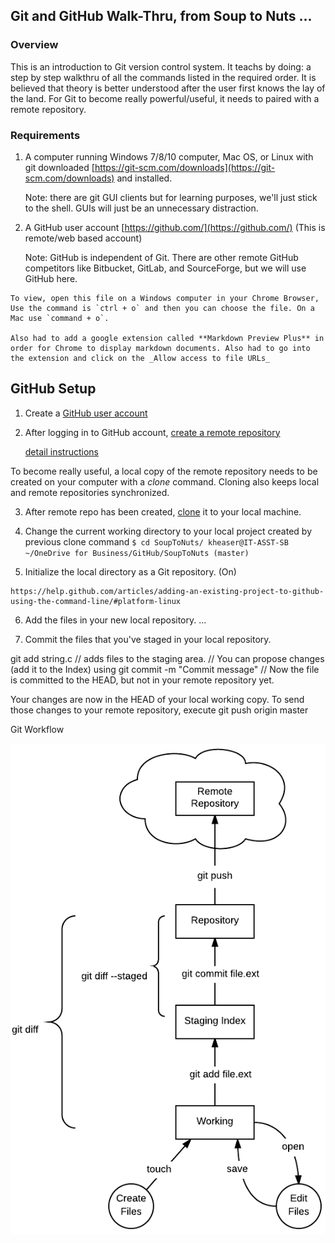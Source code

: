 

## Git and GitHub Walk-Thru, from Soup to Nuts ...

### Overview
This is an introduction to Git version control system. It teachs by doing: a step by step walkthru of all the commands listed in the required order. It is believed that theory is better understood after the user first knows the lay of the land. For Git to become really powerful/useful, it needs to paired with a remote repository.  

### Requirements
1. A computer running Windows 7/8/10 computer, Mac OS, or Linux with git downloaded [https://git-scm.com/downloads](https://git-scm.com/downloads) and installed.

    Note: there are git GUI clients but for learning purposes, we'll just stick to the shell. GUIs will just be an unnecessary distraction.

2. A GitHub user account [https://github.com/](https://github.com/) (This is remote/web based account) 

    Note: GitHub is independent of Git. There are other remote GitHub competitors like Bitbucket, GitLab, and SourceForge, but we will use GitHub here.

``` 
To view, open this file on a Windows computer in your Chrome Browser, Use the command is `ctrl + o` and then you can choose the file. On a Mac use `command + o`.

Also had to add a google extension called **Markdown Preview Plus** in order for Chrome to display markdown documents. Also had to go into the extension and click on the _Allow access to file URLs_
```


## GitHub Setup

1. Create a [GitHub user account](https://github.com/join)

2. After logging in to GitHub account, [create a remote repository](https://github.com/new)

    [detail instructions](./documentation/GitHubRepoSetup.txt)

To become really useful, a local copy of the remote repository needs to be created on your computer with a *clone* command. Cloning also keeps local and remote repositories synchronized.

3. After remote repo has been created, [clone](./documentation/CloningRemoteRepo.txt) it to your local machine. 

	
4. Change the current working directory to your local project created by previous clone command
	    ```
		$ cd SoupToNuts/
        kheaser@IT-ASST-SB  ~/OneDrive for Business/GitHub/SoupToNuts (master)
        ```

5. Initialize the local directory as a Git repository. (On)
```
https://help.github.com/articles/adding-an-existing-project-to-github-using-the-command-line/#platform-linux
```
6. Add the files in your new local repository. ...





6. Commit the files that you've staged in your local repository.







git add string.c  // adds files to the staging area.
                   // You can propose changes (add it to the Index) using 
git commit -m "Commit message"  // Now the file is committed to the HEAD, but not in your remote repository yet.


Your changes are now in the HEAD of your local working copy. To send those changes to your remote repository, execute 
git push origin master

Git Workflow

![One can think of git/GitHub version control process as a state machine.](
https://github.com/WhatMeWorry/SoupToNuts/blob/master/images/GitStateMachine.png)







